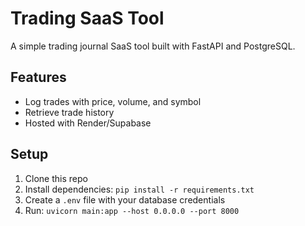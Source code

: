 # Trading SaaS Tool

A simple trading journal SaaS tool built with FastAPI and PostgreSQL.

## Features
- Log trades with price, volume, and symbol
- Retrieve trade history
- Hosted with Render/Supabase

## Setup
1. Clone this repo  
2. Install dependencies: `pip install -r requirements.txt`  
3. Create a `.env` file with your database credentials  
4. Run: `uvicorn main:app --host 0.0.0.0 --port 8000`

